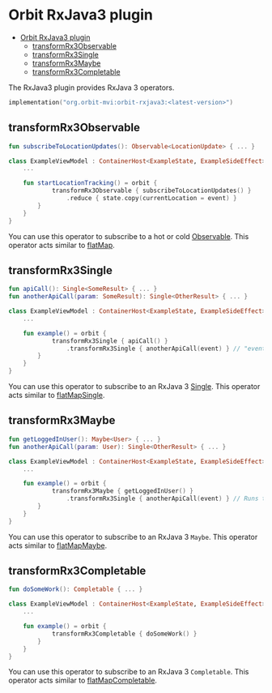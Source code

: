# Orbit RxJava3 plugin

- [Orbit RxJava3 plugin](#orbit-rxjava3-plugin)
  - [transformRx3Observable](#transformrx3observable)
  - [transformRx3Single](#transformrx3single)
  - [transformRx3Maybe](#transformrx3maybe)
  - [transformRx3Completable](#transformrx3completable)

The RxJava3 plugin provides RxJava 3 operators.

```kotlin
implementation("org.orbit-mvi:orbit-rxjava3:<latest-version>")
```

## transformRx3Observable

``` kotlin
fun subscribeToLocationUpdates(): Observable<LocationUpdate> { ... }

class ExampleViewModel : ContainerHost<ExampleState, ExampleSideEffect> {
    ...

    fun startLocationTracking() = orbit {
            transformRx3Observable { subscribeToLocationUpdates() }
                .reduce { state.copy(currentLocation = event) }
        }
    }
}
```

You can use this operator to subscribe to a hot or cold [Observable](http://reactivex.io/documentation/observable.html).
This operator acts similar to [flatMap](https://github.com/ReactiveX/RxJava/wiki/Transforming-Observables#flatmap).

## transformRx3Single

``` kotlin
fun apiCall(): Single<SomeResult> { ... }
fun anotherApiCall(param: SomeResult): Single<OtherResult> { ... }

class ExampleViewModel : ContainerHost<ExampleState, ExampleSideEffect> {
    ...

    fun example() = orbit {
            transformRx3Single { apiCall() }
                .transformRx3Single { anotherApiCall(event) } // "event" is the result of the first api call
        }
    }
}
```

You can use this operator to subscribe to an RxJava 3 [Single](http://reactivex.io/documentation/single.html).
This operator acts similar to [flatMapSingle](https://github.com/ReactiveX/RxJava/wiki/Transforming-Observables#flatmapsingle).

## transformRx3Maybe

``` kotlin
fun getLoggedInUser(): Maybe<User> { ... }
fun anotherApiCall(param: User): Single<OtherResult> { ... }

class ExampleViewModel : ContainerHost<ExampleState, ExampleSideEffect> {
    ...

    fun example() = orbit {
            transformRx3Maybe { getLoggedInUser() }
                .transformRx3Single { anotherApiCall(event) } // Runs the API call if the user is logged in
        }
    }
}
```

You can use this operator to subscribe to an RxJava 3 `Maybe`.
This operator acts similar to [flatMapMaybe](https://github.com/ReactiveX/RxJava/wiki/Transforming-Observables#flatmapmaybe).

## transformRx3Completable

``` kotlin
fun doSomeWork(): Completable { ... }

class ExampleViewModel : ContainerHost<ExampleState, ExampleSideEffect> {
    ...

    fun example() = orbit {
            transformRx3Completable { doSomeWork() }
        }
    }
}
```

You can use this operator to subscribe to an RxJava 3 `Completable`.
This operator acts similar to [flatMapCompletable](https://github.com/ReactiveX/RxJava/wiki/Transforming-Observables#flatmapcompletable).
